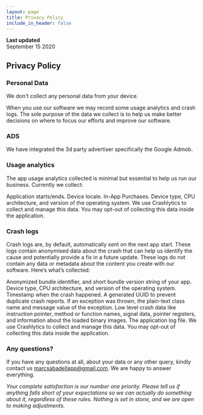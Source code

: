```yaml
---
layout: page
title: Privacy Policy
include_in_header: false
---
```


**Last updated**  
September 15 2020

## **Privacy Policy**

### Personal Data
We don't collect any personal data from your device.

When you use our software we may record some usage analytics and crash logs. The sole purpose of the data we collect is to help us make better decisions on where to focus our efforts and improve our software.

### ADS
We have integrated the 3d party advertiser specifically the Google Admob.

### Usage analytics
The app usage analytics collected is minimal but essential to help us run our business. Currently we collect:

Application starts/ends.
Device locale.
In-App Purchases.
Device type, CPU architecture, and version of the operating system.
We use Crashlytics to collect and manage this data. You may opt-out of collecting this data inside the application.

### Crash logs
Crash logs are, by default, automatically sent on the next app start. These logs contain anonymised data about the crash that can help us identify the cause and potentially provide a fix in a future update. These logs do not contain any data or metadata about the content you create with our software. Here’s what’s collected:

Anonymized bundle identifier, and short bundle version string of your app.
Device type, CPU architecture, and version of the operating system.
Timestamp when the crash happened.
A generated UUID to prevent duplicate crash reports.
If an exception was thrown, the plain-text class name and message value of the exception.
Low level crash data like instruction pointer, method or function names, signal data, pointer registers, and information about the loaded binary images.
The application log file.
We use Crashlytics to collect and manage this data. You may opt-out of collecting this data inside the application.

### Any questions?
If you have any questions at all, about your data or any other query, kindly contact us marcsabadellapp@gmail.com. We are happy to answer everything.

*Your complete satisfaction is our number one priority. Please tell us if anything falls short of your expectations so we can actually do something about it, regardless of these rules. Nothing is set in stone, and we are open to making adjustments.*

<br>
